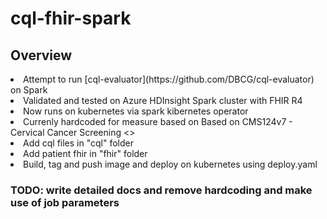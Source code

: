 # cql-fhir-spark

## Overview

<li>Attempt to run  [cql-evaluator](https://github.com/DBCG/cql-evaluator) on Spark
<li>Validated and tested on Azure HDInsight Spark cluster with FHIR R4
<li>Now runs on kubernetes via spark kibernetes operator
<li>Currenly hardcoded for measure based on Based on CMS124v7 - Cervical Cancer Screening <<Check class EvaluatorMapPartitionsFunction >>
<li>Add cql files in "cql" folder
<li>Add patient fhir in "fhir" folder
<li>Build, tag and push image and deploy on kubernetes using deploy.yaml

### TODO: write detailed docs and remove hardcoding and make use of job parameters
